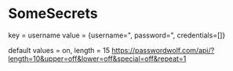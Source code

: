 # SomeSecrets



key = username
value = {username=", password=", credentials=[]}

default values = on, length = 15
https://passwordwolf.com/api/?length=10&upper=off&lower=off&special=off&repeat=1